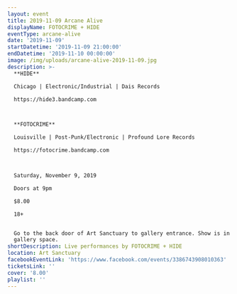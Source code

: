```yaml
---
layout: event
title: 2019-11-09 Arcane Alive
displayName: FOTOCRIME + HIDE
eventType: arcane-alive
date: '2019-11-09'
startDatetime: '2019-11-09 21:00:00'
endDatetime: '2019-11-10 00:00:00'
image: /img/uploads/arcane-alive-2019-11-09.jpg
description: >-
  **HIDE**   

  Chicago | Electronic/Industrial | Dais Records   

  https://hide3.bandcamp.com



  **FOTOCRIME**   

  Louisville | Post-Punk/Electronic | Profound Lore Records   

  https://fotocrime.bandcamp.com



  Saturday, November 9, 2019  

  Doors at 9pm    

  $8.00   

  18+  


  Go to the back door of Art Sanctuary to gallery entrance. Show is in the
  gallery space.
shortDescription: Live performances by FOTOCRIME + HIDE
location: Art Sanctuary
facebookEventLink: 'https://www.facebook.com/events/3386743908010363'
ticketsLink: ''
cover: '8.00'
playlist: ''
---
```

